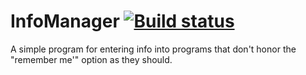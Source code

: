 # InfoManager [![Build status](https://ci.appveyor.com/api/projects/status/1r0lau52v3c1ai7y?svg=true)](https://ci.appveyor.com/project/Walkman100/infomanager)

A simple program for entering info into programs that don't honor the "remember me'" option as they should.
